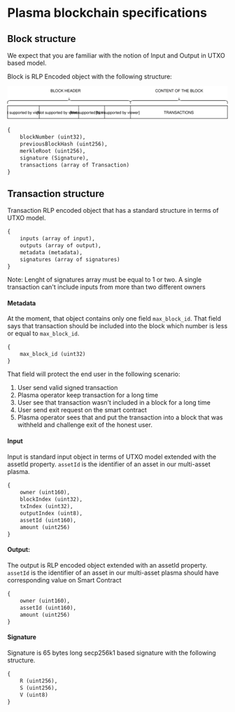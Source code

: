 # Plasma blockchain specifications

## Block structure
We expect that you are familiar with the notion of Input and Output in UTXO based model.

Block is RLP Encoded object with the following structure:

![block](https://raw.githubusercontent.com/BANKEX/plasma-research/master/docs/assets/block.svg?sanitize=true)
```
{
    blockNumber (uint32),
    previousBlockHash (uint256),
    merkleRoot (uint256),
    signature (Signature),
    transactions (array of Transaction)
}
```

## Transaction structure
Transaction RLP encoded object that has a standard structure in terms of UTXO model.
```
{
    inputs (array of input),
    outputs (array of output),
    metadata (metadata),
    signatures (array of signatures)
}
```
Note: Lenght of signatures array must be equal to 1 or two. A single transaction can't include inputs from more than two different owners

#### Metadata
At the moment, that object contains only one field `max_block_id`. 
That field says that transaction should be included into the block which number is less or equal to `max_block_id`.
```
{
    max_block_id (uint32)
}
```
That field will protect the end user in the following scenario:
1) User send valid signed transaction
2) Plasma operator keep transaction for a long time
3) User see that transaction wasn't included in a block for a long time
4) User send exit request on the smart contract
5) Plasma operator sees that and put the transaction into a block that was withheld and challenge exit of the honest user.

#### Input
Input is standard input object in terms of UTXO model extended with the assetId property.
`assetId` is the identifier of an asset in our multi-asset plasma.
```
{
    owner (uint160), 
    blockIndex (uint32), 
    txIndex (uint32), 
    outputIndex (uint8), 
    assetId (uint160), 
    amount (uint256)
}
```

#### Output:
The output is RLP encoded object extended with an assetId property.
`assetId` is the identifier of an asset in our multi-asset plasma should have corresponding value on Smart Contract
```
{
    owner (uint160), 
    assetId (uint160), 
    amount (uint256)
}
```

#### Signature
Signature is 65 bytes long secp256k1 based signature with the following structure.
```
{
    R (uint256), 
    S (uint256), 
    V (uint8)
}
```
